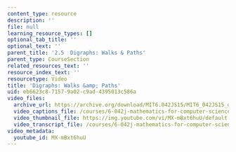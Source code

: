 ```yaml
---
content_type: resource
description: ''
file: null
learning_resource_types: []
optional_tab_title: ''
optional_text: ''
parent_title: '2.5  Digraphs: Walks & Paths'
parent_type: CourseSection
related_resources_text: ''
resource_index_text: ''
resourcetype: Video
title: 'Digraphs: Walks &amp; Paths'
uid: eb6623c8-7157-9a02-c9ad-4395013c586a
video_files:
  archive_url: https://archive.org/download/MIT6.042JS15/MIT6_042JS15_digraphs_ipod.mp4
  video_captions_file: /courses/6-042j-mathematics-for-computer-science-spring-2015/f94e00b0091c59b686be7cf67e2d8973_MX-mBxt6huU.vtt
  video_thumbnail_file: https://img.youtube.com/vi/MX-mBxt6huU/default.jpg
  video_transcript_file: /courses/6-042j-mathematics-for-computer-science-spring-2015/831f2169586a3cd7124ccad1acd9a2ff_MX-mBxt6huU.pdf
video_metadata:
  youtube_id: MX-mBxt6huU
---
```

